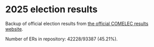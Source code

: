 # 2025 election results

Backup of official election results from [the official COMELEC results website](https://2025electionresults.comelec.gov.ph).


















Number of ERs in repository: 42228/93387 (45.21%).
